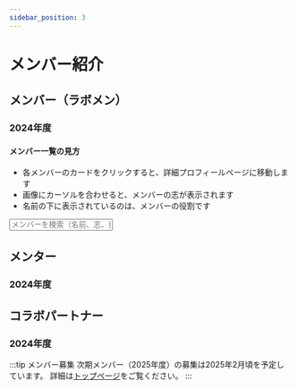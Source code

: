 ```yaml
---
sidebar_position: 3
---
```


# メンバー紹介

## メンバー（ラボメン）

### 2024年度

<div class="row">
  <div class="col col--12">
    <div class="alert alert--info">
      <h4>メンバー一覧の見方</h4>
      <ul>
        <li>各メンバーのカードをクリックすると、詳細プロフィールページに移動します</li>
        <li>画像にカーソルを合わせると、メンバーの志が表示されます</li>
        <li>名前の下に表示されているのは、メンバーの役割です</li>
      </ul>
    </div>
  </div>
</div>

<div class="row">
  <div class="col col--12">
    <div class="form-group">
      <input
        type="text"
        id="member-search"
        placeholder="メンバーを検索（名前、志、興味分野）..."
        class="form-control"
      />
    </div>
  </div>
</div>

<div class="row" id="member-grid">
  <!-- メンバーカードがここに動的に表示されます -->
</div>

## メンター

### 2024年度

<div class="row" id="mentor-grid">
  <!-- メンターカードがここに動的に表示されます -->
</div>

## コラボパートナー

### 2024年度

<div class="row" id="collaborator-grid">
  <!-- コラボパートナーカードがここに動的に表示されます -->
</div>

:::tip メンバー募集
次期メンバー（2025年度）の募集は2025年2月頃を予定しています。
詳細は[トップページ](/index)をご覧ください。
::: 